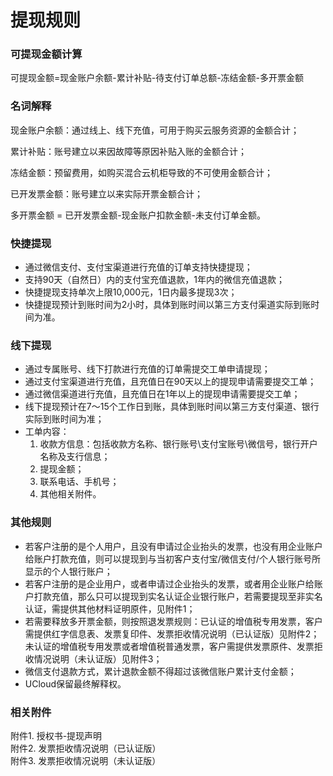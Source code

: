 # 提现规则

### 可提现金额计算
可提现金额=现金账户余额-累计补贴-待支付订单总额-冻结金额-多开票金额


### 名词解释
现金账户余额：通过线上、线下充值，可用于购买云服务资源的金额合计；

累计补贴：账号建立以来因故障等原因补贴入账的金额合计；

冻结金额：预留费用，如购买混合云机柜导致的不可使用金额合计；

已开发票金额：账号建立以来实际开票金额合计；

多开票金额 = 已开发票金额-现金账户扣款金额-未支付订单金额。

### 快捷提现
  - 通过微信支付、支付宝渠道进行充值的订单支持快捷提现；
  - 支持90天（自然日）内的支付宝充值退款，1年内的微信充值退款；
  - 快捷提现支持单次上限10,000元，1日内最多提现3次；
  - 快捷提现预计到账时间为2小时，具体到账时间以第三方支付渠道实际到账时间为准。

### 线下提现
  - 通过专属账号、线下打款进行充值的订单需提交工单申请提现；
  - 通过支付宝渠道进行充值，且充值日在90天以上的提现申请需要提交工单；
  - 通过微信渠道进行充值，且充值日在1年以上的提现申请需要提交工单；
  - 线下提现预计在7～15个工作日到账，具体到账时间以第三方支付渠道、银行实际到账时间为准；
  - 工单内容：
    1.  收款方信息：包括收款方名称、银行账号\支付宝账号\微信号，银行开户名称及支行信息；
    2.  提现金额；
    3.  联系电话、手机号；
    4.  其他相关附件。

### 其他规则
  - 若客户注册的是个人用户，且没有申请过企业抬头的发票，也没有用企业账户给账户打款充值，则可以提现到与当初客户支付宝/微信支付/个人银行账号所显示的个人银行账户；
  - 若客户注册的是企业用户，或者申请过企业抬头的发票，或者用企业账户给账户打款充值，那么只可以提现到实名认证企业银行账户，若需要提现至非实名认证，需提供其他材料证明原件，见附件1；
  - 若需要释放多开票金额，则按照退发票规则：已认证的增值税专用发票，客户需提供红字信息表、发票复印件、发票拒收情况说明（已认证版）见附件2；
未认证的增值税专用发票或者增值税普通发票，客户需提供发票原件、发票拒收情况说明（未认证版）见附件3；
  - 微信支付退款方式，累计退款金额不得超过该微信账户累计支付金额；
  - UCloud保留最终解释权。

### 相关附件
附件1.  授权书-提现声明 <br>
附件2. 发票拒收情况说明（已认证版）<br>
附件3.  发票拒收情况说明（未认证版）<br>
